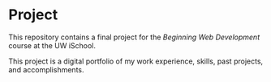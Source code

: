 # Project

This repository contains a final project for the _Beginning Web Development_ course at the UW iSchool.

This project is a digital portfolio of my work experience, skills, past projects, and accomplishments.
